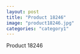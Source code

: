 ```yaml
---
layout: post
title: "Product 18246"
image: "product18246.jpg"
categories: "category1"
---
```

Product 18246
